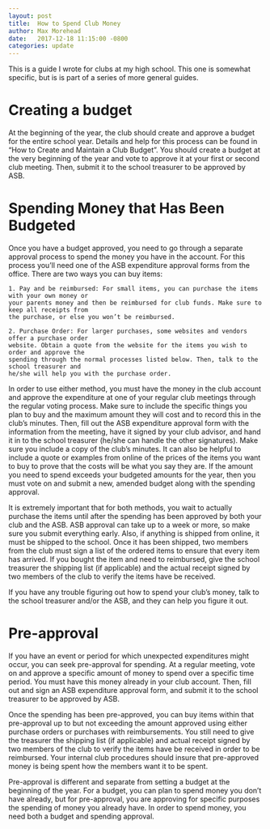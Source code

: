```yaml
---
layout: post
title:  How to Spend Club Money
author: Max Morehead
date:   2017-12-18 11:15:00 -0800
categories: update
---
```


This is a guide I wrote for clubs at my high school. This one is somewhat specific, but is is part
of a series of more general guides.

# Creating a budget

At the beginning of the year, the club should create and approve a budget for the entire school
year. Details and help for this process can be found in “How to Create and Maintain a Club Budget”.
You should create a budget at the very beginning of the year and vote to approve it at your first
or second club meeting. Then, submit it to the school treasurer to be approved by ASB.

# Spending Money that Has Been Budgeted

Once you have a budget approved, you need to go through a separate approval process to spend the
money you have in the account. For this process you’ll need one of the ASB expenditure approval
forms from the office. There are two ways you can buy items:

    1. Pay and be reimbursed: For small items, you can purchase the items with your own money or
    your parents money and then be reimbursed for club funds. Make sure to keep all receipts from
    the purchase, or else you won’t be reimbursed.

    2. Purchase Order: For larger purchases, some websites and vendors offer a purchase order
    website. Obtain a quote from the website for the items you wish to order and approve the
    spending through the normal processes listed below. Then, talk to the school treasurer and
    he/she will help you with the purchase order.

In order to use either method, you must have the money in the club account and approve the
expenditure at one of your regular club meetings through the regular voting process. Make sure to
include the specific things you plan to buy and the maximum amount they will cost and to record
this in the club’s minutes. Then, fill out the ASB expenditure approval form with the information
from the meeting, have it signed by your club advisor, and hand it in to the school treasurer
(he/she can handle the other signatures). Make sure you include a copy of the club’s minutes. It
can also be helpful to include a quote or examples from online of the prices of the items you want
to buy to prove that the costs will be what you say they are. If the amount you need to spend
exceeds your budgeted amounts for the year, then you must vote on and submit a new, amended budget
along with the spending approval.

It is extremely important that for both methods, you wait to actually purchase the items until
after the spending has been approved by both your club and the ASB. ASB approval can take up to a
week or more, so make sure you submit everything early. Also, if anything is shipped from online,
it must be shipped to the school. Once it has been shipped, two members from the club must sign a
list of the ordered items to ensure that every item has arrived. If you bought the item and need to
reimbursed, give the school treasurer the shipping list (if applicable) and the actual receipt
signed by two members of the club to verify the items have be received.

If you have any trouble figuring out how to spend your club’s money, talk to the school treasurer
and/or the ASB, and they can help you figure it out.

# Pre-approval

If you have an event or period for which unexpected expenditures might occur, you can seek
pre-approval for spending. At a regular meeting, vote on and approve a specific amount of money to
spend over a specific time period. You must have this money already in your club account. Then,
fill out and sign an ASB expenditure approval form, and submit it to the school treasurer to be
approved by ASB.

Once the spending has been pre-approved, you can buy items within that pre-approval up to but not
exceeding the amount approved using either purchase orders or purchases with reimbursements. You
still need to give the treasurer the shipping list (if applicable) and actual receipt signed by two
members of the club to verify the items have be received in order to be reimbursed. Your internal
club procedures should insure that pre-approved money is being spent how the members want it to be
spent.

Pre-approval is different and separate from setting a budget at the beginning of the year. For a
budget, you can plan to spend money you don’t have already, but for pre-approval, you are approving
for specific purposes the spending of money you already have. In order to spend money, you need
both a budget and spending approval.

